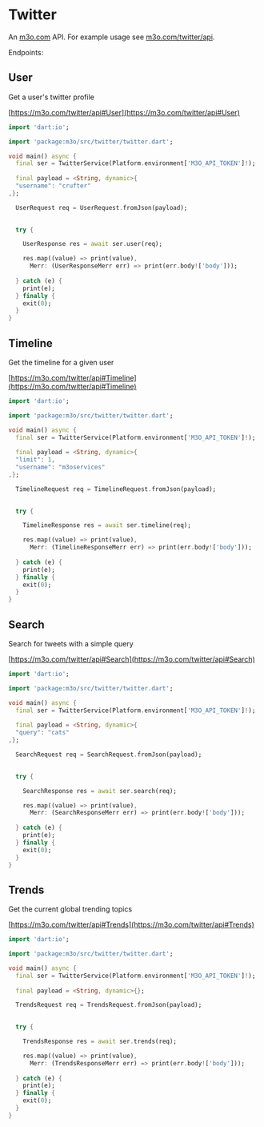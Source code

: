 # Twitter

An [m3o.com](https://m3o.com) API. For example usage see [m3o.com/twitter/api](https://m3o.com/twitter/api).

Endpoints:

## User

Get a user's twitter profile


[https://m3o.com/twitter/api#User](https://m3o.com/twitter/api#User)

```dart
import 'dart:io';

import 'package:m3o/src/twitter/twitter.dart';

void main() async {
  final ser = TwitterService(Platform.environment['M3O_API_TOKEN']!);
 
  final payload = <String, dynamic>{
  "username": "crufter"
,};

  UserRequest req = UserRequest.fromJson(payload);

  
  try {

	UserResponse res = await ser.user(req);

    res.map((value) => print(value),
	  Merr: (UserResponseMerr err) => print(err.body!['body']));	
  
  } catch (e) {
    print(e);
  } finally {
    exit(0);
  }
}
```
## Timeline

Get the timeline for a given user


[https://m3o.com/twitter/api#Timeline](https://m3o.com/twitter/api#Timeline)

```dart
import 'dart:io';

import 'package:m3o/src/twitter/twitter.dart';

void main() async {
  final ser = TwitterService(Platform.environment['M3O_API_TOKEN']!);
 
  final payload = <String, dynamic>{
  "limit": 1,
  "username": "m3oservices"
,};

  TimelineRequest req = TimelineRequest.fromJson(payload);

  
  try {

	TimelineResponse res = await ser.timeline(req);

    res.map((value) => print(value),
	  Merr: (TimelineResponseMerr err) => print(err.body!['body']));	
  
  } catch (e) {
    print(e);
  } finally {
    exit(0);
  }
}
```
## Search

Search for tweets with a simple query


[https://m3o.com/twitter/api#Search](https://m3o.com/twitter/api#Search)

```dart
import 'dart:io';

import 'package:m3o/src/twitter/twitter.dart';

void main() async {
  final ser = TwitterService(Platform.environment['M3O_API_TOKEN']!);
 
  final payload = <String, dynamic>{
  "query": "cats"
,};

  SearchRequest req = SearchRequest.fromJson(payload);

  
  try {

	SearchResponse res = await ser.search(req);

    res.map((value) => print(value),
	  Merr: (SearchResponseMerr err) => print(err.body!['body']));	
  
  } catch (e) {
    print(e);
  } finally {
    exit(0);
  }
}
```
## Trends

Get the current global trending topics


[https://m3o.com/twitter/api#Trends](https://m3o.com/twitter/api#Trends)

```dart
import 'dart:io';

import 'package:m3o/src/twitter/twitter.dart';

void main() async {
  final ser = TwitterService(Platform.environment['M3O_API_TOKEN']!);
 
  final payload = <String, dynamic>{};

  TrendsRequest req = TrendsRequest.fromJson(payload);

  
  try {

	TrendsResponse res = await ser.trends(req);

    res.map((value) => print(value),
	  Merr: (TrendsResponseMerr err) => print(err.body!['body']));	
  
  } catch (e) {
    print(e);
  } finally {
    exit(0);
  }
}
```
